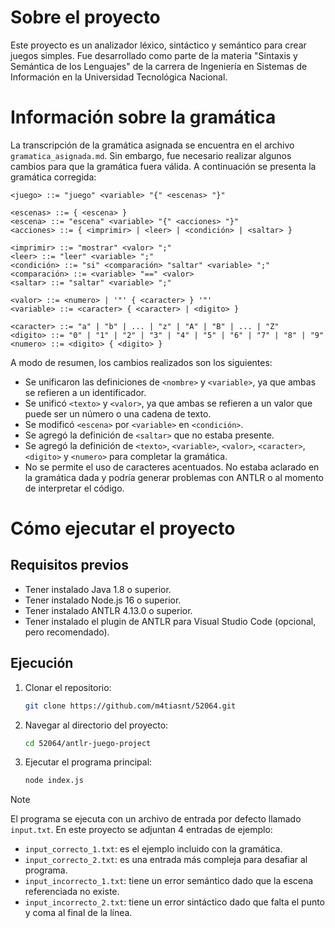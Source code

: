 # Sobre el proyecto

Este proyecto es un analizador léxico, sintáctico y semántico para crear juegos simples. Fue desarrollado como parte de la materia "Sintaxis y Semántica de los Lenguajes" de la carrera de Ingeniería en Sistemas de Información en la Universidad Tecnológica Nacional.

# Información sobre la gramática

La transcripción de la gramática asignada se encuentra en el archivo `gramatica_asignada.md`. Sin embargo, fue necesario realizar algunos cambios para que la gramática fuera válida. A continuación se presenta la gramática corregida:

```
<juego> ::= "juego" <variable> "{" <escenas> "}"

<escenas> ::= { <escena> }
<escena> ::= "escena" <variable> "{" <acciones> "}"
<acciones> ::= { <imprimir> | <leer> | <condición> | <saltar> }

<imprimir> ::= "mostrar" <valor> ";"
<leer> ::= "leer" <variable> ";"
<condición> ::= "si" <comparación> "saltar" <variable> ";" 
<comparación> ::= <variable> "==" <valor>
<saltar> ::= "saltar" <variable> ";"

<valor> ::= <numero> | '"' { <caracter> } '"' 
<variable> ::= <caracter> { <caracter> | <digito> } 

<caracter> ::= "a" | "b" | ... | "z" | "A" | "B" | ... | "Z"
<digito> ::= "0" | "1" | "2" | "3" | "4" | "5" | "6" | "7" | "8" | "9"
<numero> ::= <digito> { <digito> }

```

A modo de resumen, los cambios realizados son los siguientes:
- Se unificaron las definiciones de `<nombre>` y `<variable>`, ya que ambas se refieren a un identificador.
- Se unificó `<texto>` y `<valor>`, ya que ambas se refieren a un valor que puede ser un número o una cadena de texto.
- Se modificó `<escena>` por `<variable>` en `<condición>`. 
- Se agregó la definición de `<saltar>` que no estaba presente.
- Se agregó la definición de `<texto>`, `<variable>`, `<valor>`, `<caracter>`, `<digito>` y `<numero>` para completar la gramática.
- No se permite el uso de caracteres acentuados. No estaba aclarado en la gramática dada y podría generar problemas con ANTLR o al momento de interpretar el código.

# Cómo ejecutar el proyecto

## Requisitos previos

- Tener instalado Java 1.8 o superior.
- Tener instalado Node.js 16 o superior.
- Tener instalado ANTLR 4.13.0 o superior.
- Tener instalado el plugin de ANTLR para Visual Studio Code (opcional, pero recomendado).

## Ejecución

1. Clonar el repositorio:
   ```bash
   git clone https://github.com/m4tiasnt/52064.git
   ```
2. Navegar al directorio del proyecto:   
   ```bash
   cd 52064/antlr-juego-project
    ```
3. Ejecutar el programa principal:
   ```bash
   node index.js
   ```

> [!NOTE]
> El programa se ejecuta con un archivo de entrada por defecto llamado `input.txt`. En este proyecto se adjuntan 4 entradas de ejemplo:
>
> - `input_correcto_1.txt`: es el ejemplo incluido con la gramática.
> - `input_correcto_2.txt`: es una entrada más compleja para desafiar al programa.
> - `input_incorrecto_1.txt`: tiene un error semántico dado que la escena referenciada no existe. 
> - `input_incorrecto_2.txt`: tiene un error sintáctico dado que falta el punto y coma al final de la línea.